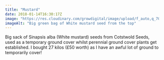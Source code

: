 ```yaml
---
title: "Mustard"
date: 2018-01-14T16:30:17Z
image: "https://res.cloudinary.com/growdigital/image/upload/f_auto,q_70,w_736/v1544048214/mustard-seeds-39652721742.jpg"
imageAlt: "Big green bag of White mustard seed from the top"
---
```


Big sack of Sinapsis alba (White mustard) seeds from Cotstwold Seeds, used as a temporary ground cover whilst perennial ground cover plants get established. I bought 27 kilos (£50 worth) as I have an awful lot of ground to temporarily cover!
